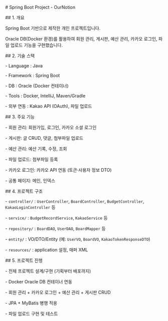 \# Spring Boot Project - OurNotion



\## 1. 개요

Spring Boot 기반으로 제작한 개인 프로젝트입니다.  

Oracle DB(Docker 환경)를 활용하여 회원 관리, 게시판, 예산 관리, 카카오 로그인, 파일 업로드 기능을 구현했습니다.



\## 2. 기술 스택

\- Language : Java  

\- Framework : Spring Boot  

\- DB : Oracle (Docker 컨테이너)  

\- Tools : Docker, IntelliJ, Maven/Gradle  

\- 외부 연동 : Kakao API (OAuth), 파일 업로드  



\## 3. 주요 기능

\- 회원 관리: 회원가입, 로그인, 카카오 소셜 로그인  

\- 게시판: 글 CRUD, 댓글, 첨부파일 업로드  

\- 예산 관리: 예산 기록, 수정, 조회  

\- 파일 업로드: 첨부파일 등록  

\- 카카오 로그인: 카카오 API 연동 (토큰·사용자 정보 DTO)  

\- 공통 페이지: 메인, 인덱스  



\## 4. 프로젝트 구조

\- `controller/` : `UserController`, `BoardController`, `BudgetController`, `KakaoLoginController` 등  

\- `service/` : `BudgetRecordService`, `KakaoService` 등  

\- `repository/` : `BoardDAO`, `UserDAO`, `BoardMapper` 등  

\- `entity/` : VO/DTO/Entity (예: `UserVO`, `BoardVO`, `KakaoTokenResponseDTO`)  

\- `resources/` : application 설정, 매퍼 XML  



\## 5. 프로젝트 진행

\- 전체 프로젝트 설계/구현 (기획부터 배포까지)  

\- Docker Oracle DB 컨테이너 연동  

\- 회원 관리 + 카카오 로그인 + 예산 관리 + 게시판 CRUD  

\- JPA + MyBatis 병행 적용  

\- 파일 업로드 구현 및 테스트  




